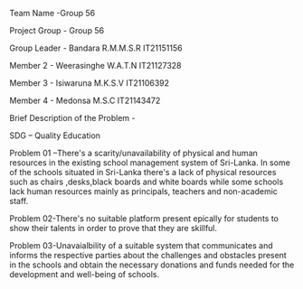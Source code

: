 Team Name -Group 56  

Project Group - Group 56

Group Leader - Bandara R.M.M.S.R IT21151156  

Member 2 - Weerasinghe W.A.T.N IT21127328   

Member 3 - Isiwaruna M.K.S.V IT21106392   

Member 4 - Medonsa M.S.C IT21143472

Brief Description of the Problem -

SDG – Quality Education  

Problem 01 –There's a scarity/unavailability of physical and human resources in the existing school management system of Sri-Lanka. In some of the schools situated in Sri-Lanka there's a lack of physical resources such as chairs ,desks,black boards and white boards while some schools lack human resources mainly as principals, teachers and non-academic staff.  

Problem 02-There's no suitable platform present epically for students to show their talents in order to prove that they are skillful.  

Problem 03-Unavaialbility of a suitable system that communicates and informs the respective parties about the challenges and obstacles present in the schools and obtain the necessary donations and funds needed for the development and well-being of schools.
